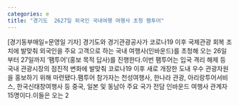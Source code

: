 ```yaml
---
categories: e
title: "경기도  2627일 외국인 국내여행 여행사 초청 팸투어"
---
```

[경기동부매일=문영일 기자] 경기도와 경기관광공사가 코로나19 이후 국제관광 회복 조치에 발맞춰 외국인을 주요 고객으로 하는 국내 여행사(인바운드)를 초청해 오는 26일부터 27일까지 ‘팸투어’(홍보 목적 답사)를 진행한다.이번 팸투어는 입국 격리 해제 등 국내 관광시장의 점진적 변화에 발맞춰 코로나19 이후 새로 개장한 도내 우수 관광자원을 홍보하기 위해 마련됐다.팸투어 참가자는 천성여행사, 한나라 관광, 아리랑투어서비스, 한국신태창여행사 등 중국, 일본 및 동남아 주요 국가 전담 인바운드 여행사 관계자 15명이다.이들은 오는 2